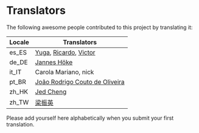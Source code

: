# Translators

The following awesome people contributed to this project by translating it:

| Locale | Translators                                                          |
|--------|----------------------------------------------------------------------|
| es_ES  | [Yuga](), [Ricardo](), [Victor]()                                    |
| de_DE  | [Jannes Höke](https://github.com/jh0ker)                             |
| it_IT  | Carola Mariano, nick                                                 |
| pt_BR  | [João Rodrigo Couto de Oliveira](http://twitter.com/JoaoRodrigoJR)   |
| zh_HK  | [Jed Cheng]()                                                        |
| zh_TW  | [梁振英]()                                                            |

Please add yourself here alphabetically when you submit your first translation.